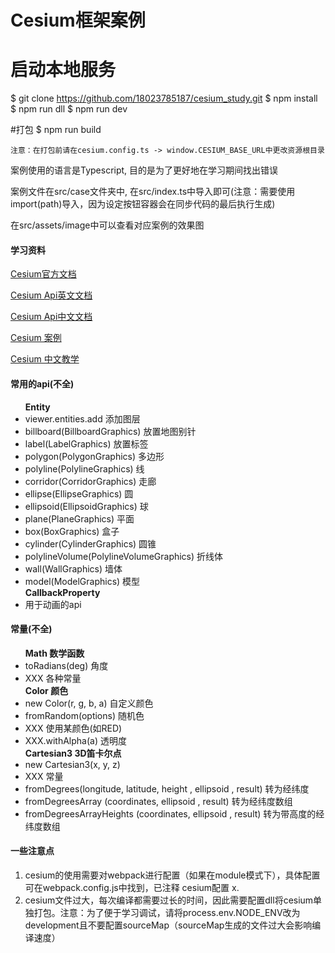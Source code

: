 <h1>Cesium框架案例</h1>

# 启动本地服务
$ git clone https://github.com/18023785187/cesium_study.git
$ npm install
$ npm run dll
$ npm run dev

#打包
$ npm run build

    注意：在打包前请在cesium.config.ts -> window.CESIUM_BASE_URL中更改资源根目录

<p>案例使用的语言是Typescript, 目的是为了更好地在学习期间找出错误</p>
<p>案例文件在src/case文件夹中, 在src/index.ts中导入即可(注意：需要使用import(path)导入，因为设定按钮容器会在同步代码的最后执行生成)</p>
<p>在src/assets/image中可以查看对应案例的效果图</p>

<h4>学习资料</h4>
<p>
    <a href="https://cesium.com/learn/">Cesium官方文档</a>
</p>
<p>
    <a href="https://cesium.com/learn/cesiumjs/ref-doc/">Cesium Api英文文档</a>
</p>
<p>
    <a href="http://cesium.xin/cesium/cn/Documentation1.62/">Cesium Api中文文档</a>
</p>
<p>
    <a href="https://sandcastle.cesium.com/">Cesium 案例</a>
</p>
<p>
    <a href="http://cesium.xin/">Cesium 中文教学</a>
</p>

<h4>常用的api(不全)</h4>
<ul>
    <strong>Entity</strong>
    <li>viewer.entities.add 添加图层</li>
    <li>billboard(BillboardGraphics) 放置地图别针</li>
    <li>label(LabelGraphics) 放置标签</li>
    <li>polygon(PolygonGraphics) 多边形</li>
    <li>polyline(PolylineGraphics) 线</li>
    <li>corridor(CorridorGraphics) 走廊</li>
    <li>ellipse(EllipseGraphics) 圆</li>
    <li>ellipsoid(EllipsoidGraphics) 球</li>
    <li>plane(PlaneGraphics) 平面</li>
    <li>box(BoxGraphics) 盒子</li>
    <li>cylinder(CylinderGraphics) 圆锥</li>
    <li>polylineVolume(PolylineVolumeGraphics) 折线体</li>
    <li>wall(WallGraphics) 墙体</li>
    <li>model(ModelGraphics) 模型</li>
    <strong>CallbackProperty</strong>
    <li>用于动画的api</li>
</ul>
<h4>常量(不全)</h4>
<ul>
    <strong>Math 数学函数</strong>
    <li>toRadians(deg) 角度</li>
    <li>XXX 各种常量</li>
    <strong>Color 颜色</strong>
    <li>new Color(r, g, b, a) 自定义颜色</li>
    <li>fromRandom(options) 随机色</li>
    <li>XXX 使用某颜色(如RED)</li>
    <li>XXX.withAlpha(a) 透明度</li>
    <strong>Cartesian3 3D笛卡尔点</strong>
    <li>new Cartesian3(x, y, z)</li>
    <li>XXX 常量</li>
    <li>fromDegrees(longitude, latitude, height , ellipsoid , result) 转为经纬度</li>
    <li>fromDegreesArray (coordinates, ellipsoid , result) 转为经纬度数组</li>
    <li>fromDegreesArrayHeights (coordinates, ellipsoid , result) 转为带高度的经纬度数组</li>
</ul>

<h4>一些注意点</h4>
<ol>
    <li>cesium的使用需要对webpack进行配置（如果在module模式下），具体配置可在webpack.config.js中找到，已注释 cesium配置 x.</li>
    <li>cesium文件过大，每次编译都需要过长的时间，因此需要配置dll将cesium单独打包。注意：为了便于学习调试，请将process.env.NODE_ENV改为development且不要配置sourceMap（sourceMap生成的文件过大会影响编译速度）
    </li>
</ol>